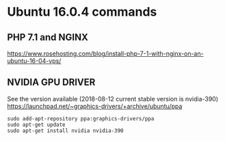 # Ubuntu 16.0.4 commands

## PHP 7.1 and NGINX 
https://www.rosehosting.com/blog/install-php-7-1-with-nginx-on-an-ubuntu-16-04-vps/

## NVIDIA GPU DRIVER 
See the version available (2018-08-12 current stable version is nvidia-390)
https://launchpad.net/~graphics-drivers/+archive/ubuntu/ppa 
```linuk
sudo add-apt-repository ppa:graphics-drivers/ppa
sudo apt-get update
sudo apt-get install nvidia nvidia-390
```
